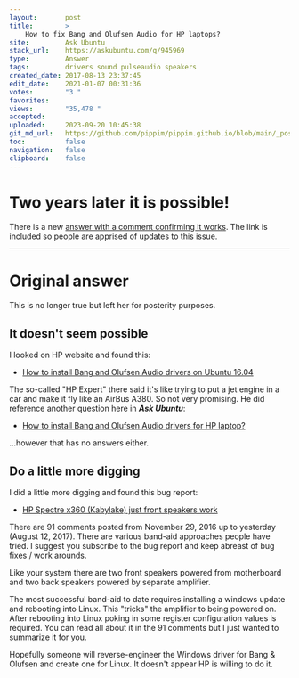 ```yaml
---
layout:       post
title:        >
    How to fix Bang and Olufsen Audio for HP laptops?
site:         Ask Ubuntu
stack_url:    https://askubuntu.com/q/945969
type:         Answer
tags:         drivers sound pulseaudio speakers
created_date: 2017-08-13 23:37:45
edit_date:    2021-01-07 00:31:36
votes:        "3 "
favorites:    
views:        "35,478 "
accepted:     
uploaded:     2023-09-20 10:45:38
git_md_url:   https://github.com/pippim/pippim.github.io/blob/main/_posts/2017/2017-08-13-How-to-fix-Bang-and-Olufsen-Audio-for-HP-laptops_.md
toc:          false
navigation:   false
clipboard:    false
---
```


# Two years later it is possible!

There is a new [answer with a comment confirming it works][1]. The link is included so people are apprised of updates to this issue.


----------


# Original answer

This is no longer true but left her for posterity purposes.

## It doesn't seem possible

I looked on HP website and found this:

- [How to install Bang and Olufsen Audio drivers on Ubuntu 16.04][2] 

The so-called "HP Expert" there said it's like trying to put a jet engine in a car and make it fly like an AirBus A380. So not very promising. He did reference another question here in ***Ask Ubuntu***:

- [How to install Bang and Olufsen Audio drivers for HP laptop?][3]

...however that has no answers either.

## Do a little more digging

I did a little more digging and found this bug report:

- [HP Spectre x360 (Kabylake) just front speakers work][4]

There are 91 comments posted from November 29, 2016 up to yesterday (August 12, 2017). There are various band-aid approaches people have tried. I suggest you subscribe to the bug report and keep abreast of bug fixes / work arounds.

Like your system there are two front speakers powered from motherboard and two back speakers powered by separate amplifier. 

The most successful band-aid to date requires installing a windows update and rebooting into Linux. This "tricks" the amplifier to being powered on. After rebooting into Linux poking in some register configuration values is required. You can read all about it in the 91 comments but I just wanted to summarize it for you.

Hopefully someone will reverse-engineer the Windows driver for Bang & Olufsen and create one for Linux. It doesn't appear HP is willing to do it.


  [1]: https://askubuntu.com/a/1120269/307523
  [2]: https://h30434.www3.hp.com/t5/Notebook-Audio/How-to-install-Bang-and-Olufsen-Audio-drivers-on-Ubuntu-16/td-p/6069282
  [3]: https://askubuntu.com/questions/873881/how-to-install-bang-and-olufsen-audio-drivers-for-hp-laptop
  [4]: https://bugzilla.kernel.org/show_bug.cgi?id=189331

